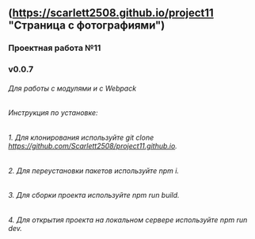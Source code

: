 ## (https://scarlett2508.github.io/project11 "Страница с фотографиями")
### Проектная работа №11
### v0.0.7
###### Для работы с модулями и с Webpack
###### Инструкция по установке: 
###### 1. Для клонирования используйте git clone https://github.com/Scarlett2508/project11.github.io.
###### 2. Для переустановки пакетов используйте npm i.
###### 3. Для сборки проекта используйте npm run build. 
###### 4. Для открытия проекта на локальном сервере используйте npm run dev.
